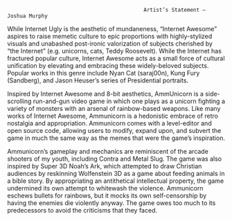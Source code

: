                                                 Artist’s Statement – Joshua Murphy

While Internet Ugly is the aesthetic of mundaneness, “Internet Awesome” aspires to raise memetic culture to epic proportions with highly-stylized visuals and unabashed post-ironic valorization of subjects cherished by “the Internet” (e.g. unicorns, cats, Teddy Roosevelt). While the Internet has fractured popular culture, Internet Awesome acts as a small force of cultural unification by elevating and embracing these widely-beloved subjects. Popular works in this genre include Nyan Cat (saraj00n), Kung Fury (Sandberg), and Jason Heuser’s series of Presidential portraits.

Inspired by Internet Awesome and 8-bit aesthetics, AmmUnicorn is a side-scrolling run-and-gun video game in which one plays as a unicorn fighting a variety of monsters with an arsenal of rainbow-based weapons. Like many works of Internet Awesome, Ammunicorn is a hedonistic embrace of retro nostalgia and appropriation. Ammunicorn comes with a level-editor and open source code, allowing users to modify, expand upon, and subvert the game in much the same way as the memes that were the game’s inspiration.

Ammunicorn’s gameplay and mechanics are reminiscent of the arcade shooters of my youth, including Contra and Metal Slug. The game was also inspired by Super 3D Noah’s Ark, which attempted to draw Christian audiences by reskinning Wolfenstein 3D as a game about feeding animals in a bible story. By appropriating an antithetical intellectual property, the game undermined its own attempt to whitewash the violence. Ammunicorn eschews bullets for rainbows, but it mocks its own self-censorship by having the enemies die violently anyway. The game owes too much to its predecessors to avoid the criticisms that they faced.

